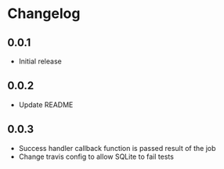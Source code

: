 # Changelog

## 0.0.1

* Initial release

## 0.0.2

* Update README

## 0.0.3

* Success handler callback function is passed result of the job
* Change travis config to allow SQLite to fail tests
